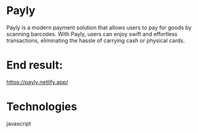 # Payly
Payly is a modern payment solution that allows users to pay for goods by scanning barcodes. With Payly, users can enjoy swift and effortless transactions, eliminating the hassle of carrying cash or physical cards.
# End result:
https://payly.netlify.app/
# Technologies
javascript
